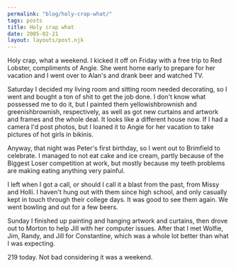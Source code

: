 ```yaml
---
permalink: "blog/holy-crap-what/"
tags: posts
title: Holy crap what
date: 2005-02-21
layout: layouts/post.njk
---
```


Holy crap, what a weekend. I kicked it off on Friday with a free trip to Red Lobster, compliments of Angie. She went home early to prepare for her vacation and I went over to Alan's and drank beer and watched TV. 

Saturday I decided my living room and sitting room needed decorating, so I went and bought a ton of shit to get the job done. I don't know what possessed me to do it, but I painted them yellowishbrownish and greenishbrownish, respectively, as well as got new curtains and artwork and frames and the whole deal. It looks like a different house now. If I had a camera I'd post photos, but I loaned it to Angie for her vacation to take pictures of hot girls in bikinis.

Anyway, that night was Peter's first birthday, so I went out to Brimfield to celebrate. I managed to not eat cake and ice cream, partly because of the Biggest Loser competition at work, but mostly because my teeth problems are making eating anything very painful. 

I left when I got a call, or should I call it a blast from the past, from Missy and Holli. I haven't hung out with them since high school, and only casually kept in touch through their college days. It was good to see them again. We went bowling and out for a few beers. 

Sunday I finished up painting and hanging artwork and curtains, then drove out to Morton to help Jill with her computer issues. After that I met Wolfie, Jim, Randy, and Jill for Constantine, which was a whole lot better than what I was expecting.

219 today. Not bad considering it was a weekend.